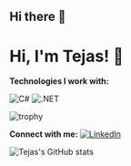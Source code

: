 ## Hi there 👋

<!--
**TejasvPathre07/TejasvPathre07** is a ✨ _special_ ✨ repository because its `README.md` (this file) appears on your GitHub profile.

Here are some ideas to get you started:

- 🔭 I’m currently working on ...
- 🌱 I’m currently learning ...
- 👯 I’m looking to collaborate on ...
- 🤔 I’m looking for help with ...
- 💬 Ask me about ...
- 📫 How to reach me: ...
- 😄 Pronouns: ...
- ⚡ Fun fact: ...
-->


# Hi, I'm Tejas! 👋

**Technologies I work with:**

![C#](https://img.shields.io/badge/C%23-239120?style=for-the-badge&logo=c-sharp&logoColor=white)
![.NET](https://img.shields.io/badge/.NET-512BD4?style=for-the-badge&logo=dotnet&logoColor=white)

![trophy](https://github-profile-trophy.vercel.app/?username=TejasvPathre07&theme=darkhub)

**Connect with me:**
[![LinkedIn](https://img.shields.io/badge/LinkedIn-0077B5?style=for-the-badge&logo=linkedin&logoColor=white)]([https://linkedin.com/in/your-link](https://www.linkedin.com/in/tejas-pathre-95799a22b/))

![Tejas's GitHub stats](https://github-readme-stats.vercel.app/api?username=TejasvPathre07&show_icons=true&theme=radical)
